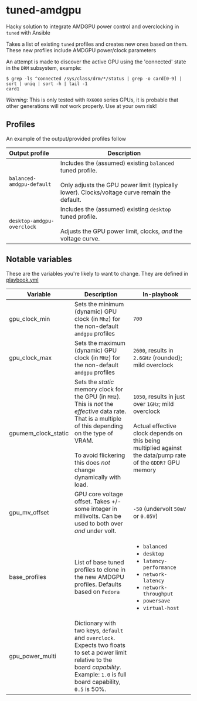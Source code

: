 # tuned-amdgpu

Hacky solution to integrate AMDGPU power control and overclocking in `tuned` with Ansible

Takes a list of existing `tuned` profiles and creates new ones based on them.  These new profiles include AMDGPU power/clock parameters

An attempt is made to discover the active GPU using the 'connected' state in the `DRM` subsystem, example:
```
$ grep -ls ^connected /sys/class/drm/*/status | grep -o card[0-9] | sort | uniq | sort -h | tail -1
card1
```

_Warning_: This is only tested with `RX6000` series GPUs, it is probable that other generations will *not* work properly.  Use at your own risk!

## Profiles

An example of the output/provided profiles follow

| Output profile | Description |
|:---|---|
| `balanced-amdgpu-default` | Includes the (assumed) existing `balanced` tuned profile.<br/><br/>Only adjusts the GPU power limit (typically lower).  Clocks/voltage curve remain the default. |
| `desktop-amdgpu-overclock` | Includes the (assumed) existing `desktop` tuned profile.<br/><br/>Adjusts the GPU power limit, clocks, _and_ the voltage curve. |

## Notable variables

These are the variables you're likely to want to change.  They are defined in [playbook.yml](playbook.yml)

| Variable               | Description                                                                                                                                                                                                                                                                                                                                | In-playbook                                                                                                                                                                  |
|------------------------|--------------------------------------------------------------------------------------------------------------------------------------------------------------------------------------------------------------------------------------------------------------------------------------------------------------------------------------------|--------------------------------------------------------------------------------------------------------------------------------------------------------------------------|
| gpu_clock_min          | Sets the minimum (dynamic) GPU clock (in `Mhz`) for the non-default `amdgpu` profiles                                                                                                                                                                                                                                                                 | `700`                                                                                                                                                    |
| gpu_clock_max          | Sets the maximum (dynamic) GPU clock (in `MHz`) for the non-default `amdgpu` profiles                                                                                                                                                                                                                                                                 | `2600`, results in `2.6GHz` (rounded); mild overclock                                                                                                                     |
| gpumem_clock_static       | Sets the _static_ memory clock for the GPU (in `MHz`).  This is *not* the _effective_ data rate.  That is a multiple of this depending on the type of VRAM.<br/><br/>To avoid flickering this does *not* change dynamically with load.                                                                                                                | `1050`, results in just over `1GHz`; mild overclock<br/><br/>Actual effective clock depends on this being multiplied against the data/pump rate of the `GDDR?` GPU memory                                                                                                                                  |
| gpu_mv_offset          | GPU core voltage offset.  Takes +/- some integer in millivolts.  Can be used to both over _and_ under volt.                                                                                                                                                                                                                                | `-50` (undervolt `50mV` or `0.05V`)                                                                                                                                     |
| base_profiles          | List of base tuned profiles to clone in the new AMDGPU profiles.  Defaults based on `Fedora`                                                                                                                                                                                                                                               | <ul><li>`balanced`</li><li>`desktop`</li><li>`latency-performance`</li><li>`network-latency`</li><li>`network-throughput`</li><li>`powersave`</li><li>`virtual-host`</li>|
| gpu_power_multi        | Dictionary with two keys, `default` and `overclock`. Expects two floats to set a power limit relative to the board _capability_. Example: `1.0` is full board capability, `0.5` is 50%.|
